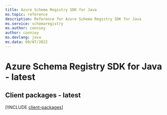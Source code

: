 ```yaml
---
title: Azure Schema Registry SDK for Java
ms.topic: reference
description: Reference for Azure Schema Registry SDK for Java
ms.service: schemaregistry
ms.author: conniey
author: conniey
ms.devlang: java
ms.data: 09/07/2022
---
```

# Azure Schema Registry SDK for Java - latest

## Client packages - latest
[!INCLUDE [client-packages](schema-registry-client-index.md)]